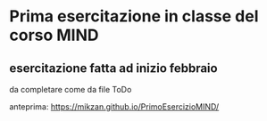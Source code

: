 # Prima esercitazione in classe del corso MIND

## esercitazione fatta ad inizio febbraio

da completare come da file ToDo

anteprima: https://mikzan.github.io/PrimoEsercizioMIND/
